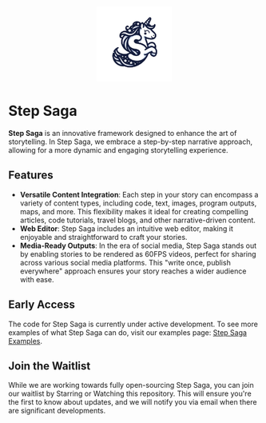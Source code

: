 <p align="center">
  <img width="150px" height="150px" src="./logo.png">
</p>

# Step Saga

**Step Saga** is an innovative framework designed to enhance the art of storytelling. In Step Saga, we embrace a step-by-step narrative approach, allowing for a more dynamic and engaging storytelling experience.

## Features

- **Versatile Content Integration**: Each step in your story can encompass a variety of content types, including code, text, images, program outputs, maps, and more. This flexibility makes it ideal for creating compelling articles, code tutorials, travel blogs, and other narrative-driven content.
- **Web Editor**: Step Saga includes an intuitive web editor, making it enjoyable and straightforward to craft your stories.
- **Media-Ready Outputs**: In the era of social media, Step Saga stands out by enabling stories to be rendered as 60FPS videos, perfect for sharing across various social media platforms. This "write once, publish everywhere" approach ensures your story reaches a wider audience with ease.

## Early Access

The code for Step Saga is currently under active development. To see more examples of what Step Saga can do, visit our examples page: [Step Saga Examples](https://step-saga-examples.pages.dev/).

## Join the Waitlist

While we are working towards fully open-sourcing Step Saga, you can join our waitlist by Starring or Watching this repository. This will ensure you're the first to know about updates, and we will notify you via email when there are significant developments.

